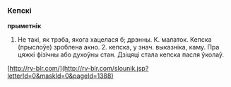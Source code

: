 ### Кепскі
**прыметнік**

1. Не такі, як трэба, якога хацелася б; дрэнны. К. малаток. Кепска (прыслоўе) зроблена акно. 2. кепска, у знач. выказніка, каму. Пра цяжкі фізічны або духоўны стан. Дзіцяці стала кепска пасля ўколаў.

<a rel="author">[http://rv-blr.com/](http://rv-blr.com/slounik.jsp?letterId=0&maskId=0&pageId=1388)</a>
